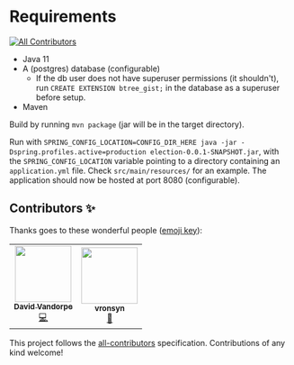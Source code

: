# Requirements
<!-- ALL-CONTRIBUTORS-BADGE:START - Do not remove or modify this section -->
[![All Contributors](https://img.shields.io/badge/all_contributors-2-orange.svg?style=flat-square)](#contributors-)
<!-- ALL-CONTRIBUTORS-BADGE:END -->

* Java 11
* A (postgres) database (configurable)
  * If the db user does not have superuser permissions (it shouldn't), run `CREATE EXTENSION btree_gist;` in the database as a superuser before setup.
* Maven

Build by running `mvn package` (jar will be in the target directory).

Run with `SPRING_CONFIG_LOCATION=CONFIG_DIR_HERE java -jar -Dspring.profiles.active=production election-0.0.1-SNAPSHOT.jar`, 
with the `SPRING_CONFIG_LOCATION` variable pointing to a directory containing an `application.yml` file. Check `src/main/resources/` for an example.
The application should now be hosted at port 8080 (configurable).


## Contributors ✨

Thanks goes to these wonderful people ([emoji key](https://allcontributors.org/docs/en/emoji-key)):

<!-- ALL-CONTRIBUTORS-LIST:START - Do not remove or modify this section -->
<!-- prettier-ignore-start -->
<!-- markdownlint-disable -->
<table>
  <tr>
    <td align="center"><a href="https://github.com/VandorpeDavid"><img src="https://avatars.githubusercontent.com/u/11561878?v=4?s=100" width="100px;" alt=""/><br /><sub><b>David Vandorpe</b></sub></a><br /><a href="https://github.com/VandorpeDavid/WEBA/commits?author=VandorpeDavid" title="Code">💻</a></td>
    <td align="center"><a href="https://github.com/VRonsyn"><img src="https://avatars.githubusercontent.com/u/15131254?v=4?s=100" width="100px;" alt=""/><br /><sub><b>vronsyn</b></sub></a><br /><a href="#design-vronsyn" title="Design">🎨</a></td>
  </tr>
</table>

<!-- markdownlint-restore -->
<!-- prettier-ignore-end -->

<!-- ALL-CONTRIBUTORS-LIST:END -->

This project follows the [all-contributors](https://github.com/all-contributors/all-contributors) specification. Contributions of any kind welcome!